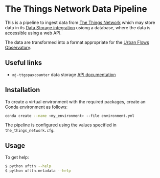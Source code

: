 # The Things Network Data Pipeline

This is a pipeline to ingest data from [The Things Network](https://www.thethingsnetwork.org/) which may store data in
its [Data Storage integration](https://www.thethingsnetwork.org/docs/applications/storage/) usiong a database, where
the data is accessible using a web API.

The data are transformed into a format appropriate for the [Urban Flows Observatory](https://urbanflows.ac.uk/).

## Useful links

* `mj-ttgopaxcounter` data storage [API documentation](https://mj-ttgopaxcounter.data.thethingsnetwork.org/)

## Installation

To create a virtual environment with the required packages, create an Conda environment as follows:

```bash
conda create --name <my_environment> --file environment.yml
```

The pipeline is configured using the values specified in `the_things_network.cfg`.

## Usage

To get help:

```bash
$ python ufttn --help
$ python ufttn.metadata --help
```
